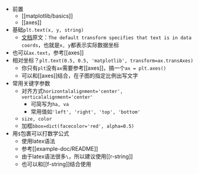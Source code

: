 - 前置
  - [[matplotlib/basics]]
  - [[axes]]
- 基础`plt.text(x, y, string)`
  - [文档](https://matplotlib.org/stable/api/_as_gen/matplotlib.pyplot.text.html#matplotlib.pyplot.text)原文：`The default transform specifies that text is in data coords`，也就是`x, y`都表示实际数据坐标
- 也可以`ax.text`，参考[[axes]]
- 相对坐标？`plt.text(0.5, 0.5, 'matplotlib', transform=ax.transAxes)`
  - 你只有`plt`没有`ax`需要参考[[axes]]，搞一个`ax = plt.axes()`
  - 可以和[[axes]]结合，在子图的指定比例出写文字
- 常用关键字参数
  - 对齐方式`horizontalalignment='center', verticalalignment='center'`
    - 可简写为`ha, va`
    - 常用值如`'left', 'right', 'top', 'bottom'`
  - `size, color`
  - 加框`bbox=dict(facecolor='red', alpha=0.5)`
- 用`$`包裹可以打数学公式
  - 使用latex语法
  - 参考[[example-doc/README]]
  - 由于latex语法很多`\`，所以建议使用[[r-string]]
  - 也可以和[[f-string]]结合使用